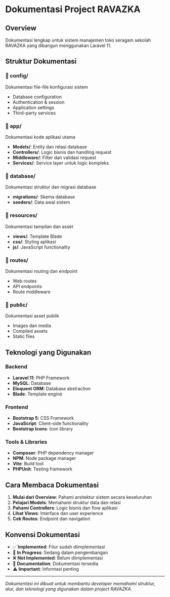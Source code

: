 # Dokumentasi Project RAVAZKA

## Overview
Dokumentasi lengkap untuk sistem manajemen toko seragam sekolah RAVAZKA yang dibangun menggunakan Laravel 11.

## Struktur Dokumentasi

### 📁 config/
Dokumentasi file-file konfigurasi sistem
- Database configuration
- Authentication & session
- Application settings
- Third-party services

### 📁 app/
Dokumentasi kode aplikasi utama
- **Models/**: Entity dan relasi database
- **Controllers/**: Logic bisnis dan handling request
- **Middleware/**: Filter dan validasi request
- **Services/**: Service layer untuk logic kompleks

### 📁 database/
Dokumentasi struktur dan migrasi database
- **migrations/**: Skema database
- **seeders/**: Data awal sistem

### 📁 resources/
Dokumentasi tampilan dan asset
- **views/**: Template Blade
- **css/**: Styling aplikasi
- **js/**: JavaScript functionality

### 📁 routes/
Dokumentasi routing dan endpoint
- Web routes
- API endpoints
- Route middleware

### 📁 public/
Dokumentasi asset publik
- Images dan media
- Compiled assets
- Static files

## Teknologi yang Digunakan

### Backend
- **Laravel 11**: PHP Framework
- **MySQL**: Database
- **Eloquent ORM**: Database abstraction
- **Blade**: Template engine

### Frontend
- **Bootstrap 5**: CSS Framework
- **JavaScript**: Client-side functionality
- **Bootstrap Icons**: Icon library

### Tools & Libraries
- **Composer**: PHP dependency manager
- **NPM**: Node package manager
- **Vite**: Build tool
- **PHPUnit**: Testing framework

## Cara Membaca Dokumentasi

1. **Mulai dari Overview**: Pahami arsitektur sistem secara keseluruhan
2. **Pelajari Models**: Memahami struktur data dan relasi
3. **Pahami Controllers**: Logic bisnis dan flow aplikasi
4. **Lihat Views**: Interface dan user experience
5. **Cek Routes**: Endpoint dan navigation

## Konvensi Dokumentasi

- ✅ **Implemented**: Fitur sudah diimplementasi
- 🚧 **In Progress**: Sedang dalam pengembangan
- ❌ **Not Implemented**: Belum diimplementasi
- 📝 **Documentation**: Dokumentasi tersedia
- ⚠️ **Important**: Informasi penting

---

*Dokumentasi ini dibuat untuk membantu developer memahami struktur, alur, dan teknologi yang digunakan dalam project RAVAZKA.*